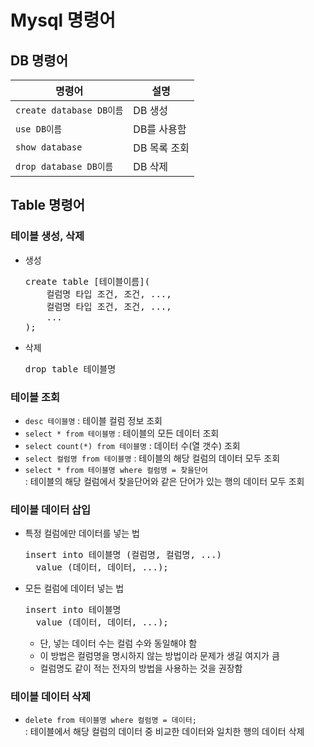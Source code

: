 # Mysql 명령어
## DB 명령어
  | 명령어 | 설명 |
  | --- | --- |
  | <code>create database DB이름</code> | DB 생성 |
  | <code>use DB이름</code> | DB를 사용함 |
  | <code>show database</code> | DB 목록 조회 |
  | <code>drop database DB이름</code> | DB 삭제 |

## Table 명령어
### 테이블 생성, 삭제
* 생성
  <pre>
  create table [테이블이름](
      컬럼명 타입 조건, 조건, ...,
      컬럼명 타입 조건, 조건, ...,
      ...
  );
  </pre>
* 삭제
  <pre>
  drop table 테이블명
  </pre>

### 테이블 조회
* <code>desc 테이블명</code> : 테이블 컬럼 정보 조회
* <code>select * from 테이블명</code> : 테이블의 모든 데이터 조회
* <code>select count(*) from 테이블명</code> : 데이터 수(열 갯수) 조회
* <code>select 컬럼명 from 테이블명</code> : 테이블의 해당 컬럼의 데이터 모두 조회
* <code>select * from 테이블명 where 컬럼명 = 찾을단어</code> 
  <br>: 테이블의 해당 컬럼에서 찾을단어와 같은 단어가 있는 행의 데이터 모두 조회

### 테이블 데이터 삽입
* 특정 컬럼에만 데이터를 넣는 법
  <pre>
  insert into 테이블명 (컬럼명, 컬럼명, ...)
    value (데이터, 데이터, ...);
  </pre>
* 모든 컬럼에 데이터 넣는 법
  <pre>
  insert into 테이블명
    value (데이터, 데이터, ...);
  </pre>
  * 단, 넣는 데이터 수는 컬럼 수와 동일해야 함
  * 이 방법은 컬럼명을 명시하지 않는 방법이라 문제가 생길 여지가 큼
  * 컬럼명도 같이 적는 전자의 방법을 사용하는 것을 권장함

### 테이블 데이터 삭제
* <code>delete from 테이블명 where 컬럼명 = 데이터;</code>
  <br>: 테이블에서 해당 컬럼의 데이터 중 비교한 데이터와 일치한 행의 데이터 삭제